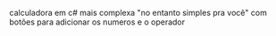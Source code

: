 calculadora em c# mais complexa "no entanto simples pra você" com botões para adicionar os numeros e o operador 

